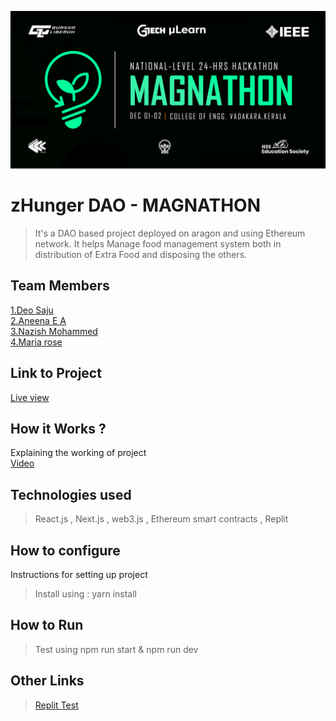 ![image](./assets/banner.png)


# zHunger DAO - MAGNATHON
> It's a DAO based project deployed on aragon and using Ethereum network. It helps Manage food management system both in distribution of Extra Food and disposing the others.

## Team Members
[1.Deo Saju](https://github.com/deosaju)   
[2.Aneena E A](https://github.com/Aneenaanu321)   
[3.Nazish Mohammed](https://github.com/nazishmohammed)   
[4.Maria rose](https://github.com/23maria)   

## Link to Project
[Live view](https://app-zhunger-nextjs.vercel.app/)

## How it Works ?
Explaining the working of project  
[Video](https://www.youtube.com/watch?v=W3BlYvWNTrg/)

## Technologies used
> React.js , Next.js , web3.js , Ethereum smart contracts , Replit 

## How to configure
Instructions for setting up project
> Install using : yarn install

## How to Run
> Test using npm run start & npm run dev

## Other Links
> [Replit Test](https://appzhungernextjs.scrapyboy.repl.co/)
